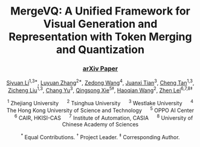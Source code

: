 <div align="center">
  
# MergeVQ: A Unified Framework for Visual Generation and Representation with Token Merging and Quantization

### [arXiv Paper]()

[Siyuan Li](https://lupin1998.github.io)<sup>1,3*</sup>, [Luyuan Zhang](https://openreview.net/profile?id=~Luyuan_Zhang1)<sup>2*</sup>, [Zedong Wang](https://jacky1128.github.io)<sup>4</sup>, [Juanxi Tian](https://tianshijing.github.io)<sup>3</sup>, [Cheng Tan](https://chengtan9907.github.io)<sup>1,3</sup>, [Zicheng Liu](https://pone7.github.io)<sup>1,3</sup>, [Chang Yu](https://openreview.net/profile?id=~Chang_Yu1)<sup>3</sup>, [Qingsong Xie](https://openreview.net/profile?id=~Qingsong_Xie1)<sup>5‡</sup>, [Haoqian Wang](https://www.sigs.tsinghua.edu.cn/whq_en/main.htm)<sup>2</sup>, [Zhen Lei](http://www.cbsr.ia.ac.cn/users/zlei/)<sup>6,7,8‡</sup>

<sup>1</sup> Zhejiang University &emsp; <sup>2</sup> Tsinghua University &emsp; <sup>3</sup> Westlake University &emsp; <sup>4</sup> The Hong Kong University of Science and Technology &emsp; <sup>5</sup> OPPO AI Center &emsp; <sup>6</sup> CAIR, HKISI-CAS &emsp; <sup>7</sup> Institute of Automation, CASIA &emsp; <sup>8</sup> University of Chinese Academy of Sciences

<sup>*</sup> Equal Contributions. <sup>†</sup> Project Leader. <sup>‡</sup> Corresponding Author.

</div>
